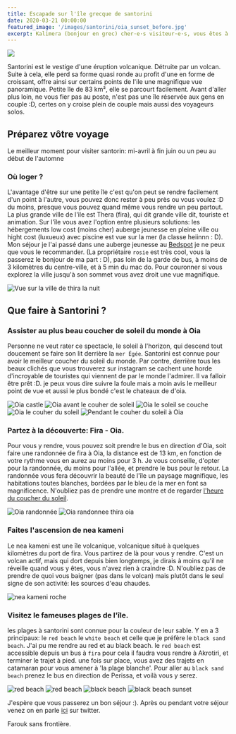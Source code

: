 ```yaml
---
title: Escapade sur l'île grecque de santorini
date: 2020-03-21 00:00:00
featured_image: '/images/santorini/oia_sunset_before.jpg'
excerpt: Kalimera (bonjour en grec) cher·e·s visiteur·e·s, vous êtes à la recherche d'un decors paradisiaque pour vos vacances? Santorini is the place
---
```


![](/images/santorini/oia_sunset_before.jpg)

Santorini est le vestige d'une éruption volcanique. Détruite par un volcan. Suite à cela, elle perd sa forme quasi ronde au profit d'une en forme de croissant, offre ainsi sur certains points de l'ile une magnifique vue panoramique. Petite île de 83 km², elle se parcourt facilement. Avant d'aller plus loin, ne vous fier pas au poste,  n'est pas une île réservée aux gens en couple :D, certes on y croise plein de couple mais aussi des voyageurs solos. 

## Préparez vôtre voyage

Le meilleur moment pour visiter santorin: mi-avril à fin juin ou un peu au début de l'automne

### Où loger ?
L'avantage d'être sur une petite île c'est qu'on peut se rendre facilement d'un point à l'autre, vous pouvez donc rester à peu près ou vous voulez :D du moins, presque vous pouvez quand même vous rendre un peu partout. La plus grande ville de l'ile est Thera (fira), qui dit grande ville dit, touriste et animation. Sur l'île vous avez l'option entre plusieurs solutions: les hébergements low cost (moins cher) auberge jeunesse en pleine ville ou hight cost (luxueux) avec piscine est vue sur la mer (la classe heiinnn : D). Mon séjour je l'ai passé dans une auberge jeunesse au [Bedspot](http://bit.ly/37cDLxg) je ne peux que vous le recommander. (La propriétaire `rosie` est très cool, vous la passerez le bonjour de ma part : D), pas loin de la garde de bus, à moins de 3 kilomètres du centre-ville, et à 5 min du mac do. Pour couronner si vous explorez la ville jusqu'à son sommet vous avez droit une vue magnifique.

<div class="gallery" data-columns="1">
	<img src="/images/santorini/thira_la_nuit.jpg" alt="Vue sur la ville de thira la nuit">
</div>

## Que faire à Santorini ?

### Assister au plus beau coucher de soleil du monde à Oia
Personne ne veut rater ce spectacle, le soleil à l'horizon, qui descend tout doucement se faire son lit derrière la `mer Égée`. Santorini est connue pour avoir le meilleur coucher du soleil du monde. Par contre, derrière tous les beaux clichés  que vous trouverez sur instagram se cachent une horde d'incroyable de touristes qui viennent de par le monde l'admirer. Il va falloir être prêt :D. je peux vous dire suivre la foule mais a moin avis le meilleur point de vue et aussi le plus bondé c'est le chateaux de d'oia.

<div class="gallery" data-columns="3">
	<img src="/images/santorini/oia_castle.jpg" alt="Oia castle">
	<img src="/images/santorini/oia_sunset_before.jpg" alt="Oia avant le couher de soleil">
	<img src="/images/santorini/oia_sunset.jpg" alt="Oia le soleil se couche">
	<img src="/images/santorini/oia_sunset_2.jpg" alt="Oia le couher du soleil">
	<img src="/images/santorini/oia_sunset_3.jpg" alt="Pendant le couher du soleil à Oia">
</div>

### Partez à la découverte: Fira - Oia.
Pour vous y rendre, vous pouvez soit prendre le bus en direction d'Oia, soit faire une randonnée de fira à Oia, la distance est de 13 km, en fonction de votre rythme vous en aurez au moins pour 3 h. Je vous conseille, d'opter pour la randonnée, du moins pour l'allée, et prendre le bus pour le retour. La randonnée vous fera découvrir la beauté de l'île un paysage magnifique, les habitations toutes blanches, bordées par le bleu de la mer en font sa magnificence. N'oubliez pas de prendre une montre et de regarder [l'heure du coucher du soleil](http://bit.ly/37PnVsL). 

<div class="gallery" data-columns="2">
	<img src="/images/santorini/oia_hike.jpg" alt="Oia randonnée">
	<img src="/images/santorini/randonnee_thira_oia.jpg" alt="Oia randonnee thira oia">
</div>

### Faites l'ascension de nea kameni
Le nea kameni est une île volcanique, volcanique situé à quelques kilomètres du port de fira. Vous partirez de là pour vous y rendre. C'est un volcan actif, mais qui dort depuis bien longtemps, je dirais à moins qu'il ne réveille quand vous y êtes, vous n'avez rien à craindre :D. N'oubliez pas de prendre de quoi vous baigner (pas dans le volcan) mais plutôt dans le seul signe de son activité: les sources d'eau chaudes.

<div class="gallery" data-columns="1">
	<img src="/images/santorini/nea_kameni_rock.jpg" alt="nea kameni roche">
</div>

### Visitez le fameuses plages de l'île.
les plages à santorini sont connue pour la couleur de leur sable. Y en a 3 principaux: le `red beach` le `white beach` et celle que je préfère le `black sand beach`. J'ai pu me rendre au red et au black beach. le `red beach` est accessible depuis un bus à `fira` pour cela il faudra vous rendre à Akrotiri, et terminer le trajet à pied. une fois sur place, vous avez des trajets en catamaran pour vous amener à 'la plage blanche'. 
Pour aller au `black sand beach` prenez le bus en direction de Perissa, et voilà vous y serez.

<div class="gallery" data-columns="2">
	<img src="/images/santorini/red_beach.jpg" alt="red beach">
	<img src="/images/santorini/red_beach_2.jpg" alt="red beach">
	<img src="/images/santorini/black_beach.jpg" alt="black beach">
	<img src="/images/santorini/black_beach_sunset.jpg" alt="black beach sunset">
</div>

J'espère que vous passerez un bon séjour :). Après ou pendant votre séjour venez on en parle [ici](https://mobile.twitter.com/search?q=journaldunvoyageur.fr/ecapade-sur-l-ile-grecque-de-santorini) sur twitter.

Farouk sans frontière.